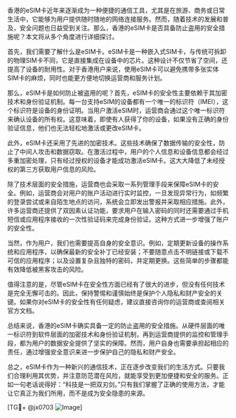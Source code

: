 香港的eSIM卡近年来逐渐成为一种便捷的通信工具，尤其是在旅游、商务或日常生活中，它能够为用户提供随时随地的网络连接服务。然而，随着技术的发展和普及，安全问题也日益受到关注。那么，香港的eSIM卡是否具备防止盗用的安全措施呢？本文将从多个角度进行详细探讨。

首先，我们需要了解什么是eSIM卡。eSIM卡是一种嵌入式SIM卡，与传统可拆卸的物理SIM卡不同，它是直接集成在设备中的芯片。这种设计不仅节省了空间，还提高了设备的耐用性。对于香港用户来说，使用eSIM卡可以避免携带多张实体SIM卡的麻烦，同时也能更方便地切换运营商和服务计划。

那么，eSIM卡是如何防止被盗用的呢？首先，eSIM卡的安全性主要依赖于其加密技术和身份验证机制。每一台支持eSIM的设备都有一个唯一的标识符（IMEI），这个标识符是设备的身份证明。当用户激活eSIM时，运营商会通过这个唯一标识符来确认设备的所有权。这意味着，即使有人获得了你的设备，如果没有正确的身份验证信息，他们也无法轻松地激活或更改eSIM卡。

此外，eSIM卡还采用了先进的加密技术。这些技术确保了数据传输的安全性，防止了中间人攻击和数据窃取。在激活过程中，用户的个人信息和设备信息都会经过多重加密处理，只有经过授权的设备才能成功激活eSIM卡。这大大降低了未经授权的第三方获取用户信息的风险。

除了技术层面的安全措施，运营商也会采取一系列管理手段来保障eSIM卡的安全。例如，运营商会对用户的账户活动进行实时监控，一旦发现异常行为，如频繁的登录尝试或来自陌生地点的访问，系统会立即发出警报并采取相应措施。此外，许多运营商还提供了双因素认证功能，要求用户在输入密码的同时还需要通过手机短信或应用程序接收的一次性验证码来完成身份验证。这种方式进一步增强了账户的安全性。

当然，作为用户，我们也需要提高自身的安全意识。例如，定期更新设备的操作系统和应用程序，以确保最新的安全补丁已经安装；不要随意点击不明链接或下载不可信的应用程序；以及设置复杂且独特的密码，并定期更换。这些简单的步骤都能有效降低被黑客攻击的风险。

值得注意的是，尽管eSIM卡在安全性方面已经有了很大的进步，但没有任何技术是完全无懈可击的。因此，保持警惕和谨慎始终是保护个人隐私和财产安全的关键。如果你对eSIM卡的安全性有任何疑虑，建议直接咨询你的运营商或查阅相关官方文档。

总结来说，香港的eSIM卡确实具备一定的防止盗用的安全措施。从硬件层面的唯一标识符到软件层面的加密技术和身份验证机制，再到运营商提供的监控和管理手段，都为用户的数据安全提供了坚实的保障。然而，用户自身也需要承担起相应的责任，通过增强安全意识来进一步保护自己的隐私和财产安全。

总之，eSIM卡作为一种新兴的通信技术，正在逐步改变我们的生活方式。只要我们合理利用其优势，并注意防范潜在风险，就能享受到更加便捷和安全的服务。正如一句老话说得好：“科技是一把双刃剑。”只有我们掌握了正确的使用方法，才能让它真正为我们所用，而不是成为安全隐患的来源。

[TG💪+ @jx0703 ![Image](https://github.com/user-attachments/assets/dbca1d08-cadb-493c-b0ec-ad6f7a83f270)]
